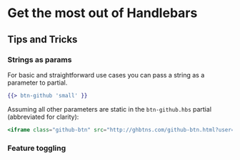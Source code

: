 # Get the most out of Handlebars


## Tips and Tricks

### Strings as params

For basic and straightforward use cases you can pass a string as a parameter to partial.

```handlebars
{{> btn-github 'small' }}
```

Assuming all other parameters are static in the `btn-github.hbs` partial (abbreviated for clarity):

```handlebars
<iframe class="github-btn" src="http://ghbtns.com/github-btn.html?user=assemble&repo=assemble&type=watch&count=true;size={{.}}" allowtransparency="true" frameborder="0" scrolling="0" width="100px" height="20px"></iframe>
```

### Feature toggling

